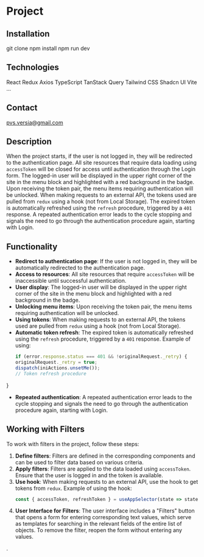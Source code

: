 # Project

## Installation

git clone <repository URL>
npm install
npm run dev

## Technologies

React
Redux
Axios
TypeScript
TanStack Query
Tailwind CSS
Shadcn UI
Vite
...

## Contact

pvs.versia@gmail.com

## Description

When the project starts, if the user is not logged in, they will be redirected to the authentication page. All site
resources that require data loading using `accessToken` will be closed for access until authentication through the Login
form. The logged-in user will be displayed in the upper right corner of the site in the menu block and highlighted with
a red background in the badge. Upon receiving the token pair, the menu items requiring authentication will be unlocked.
When making requests to an external API, the tokens used are pulled from `redux` using a hook (not from Local Storage).
The expired token is automatically refreshed using the `refresh` procedure, triggered by a `401` response. A repeated
authentication error leads to the cycle stopping and signals the need to go through the authentication procedure again,
starting with Login.

## Functionality

- **Redirect to authentication page**: If the user is not logged in, they will be automatically redirected to the
  authentication page.
- **Access to resources**: All site resources that require `accessToken` will be inaccessible until successful
  authentication.
- **User display**: The logged-in user will be displayed in the upper right corner of the site in the menu block and
  highlighted with a red background in the badge.
- **Unlocking menu items**: Upon receiving the token pair, the menu items requiring authentication will be unlocked.
- **Using tokens**: When making requests to an external API, the tokens used are pulled from `redux` using a hook (not
  from Local Storage).
- **Automatic token refresh**: The expired token is automatically refreshed using the `refresh` procedure, triggered by
  a `401` response. Example of using:
  ```typescript
  if (error.response.status === 401 && !originalRequest._retry) {
  originalRequest._retry = true;
  dispatch(iniActions.unsetMe());
  // Token refresh procedure

}

- **Repeated authentication**: A repeated authentication error leads to the cycle stopping and signals the need to go
  through the authentication procedure again, starting with Login.

## Working with Filters

To work with filters in the project, follow these steps:

1. **Define filters**: Filters are defined in the corresponding components and can be used to filter data based on
   various criteria.
2. **Apply filters**: Filters are applied to the data loaded using `accessToken`. Ensure that the user is logged in and
   the token is available.
3. **Use hook**: When making requests to an external API, use the hook to get tokens from `redux`. Example of using the
   hook:
   ```typescript
   const { accessToken, refreshToken } = useAppSelector(state => state.ini);
4. **User Interface for Filters**: The user interface includes a "Filters" button that opens a form for entering
   corresponding text values, which serve as templates for searching in the relevant fields of the entire list of
   objects. To remove the filter, reopen the form without entering any values.

.